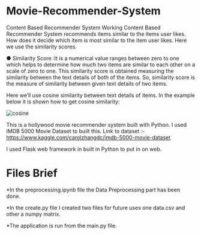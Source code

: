 # Movie-Recommender-System
Content Based Recommender System Working
Content Based Recommender System recommends items similar to the items user likes. How does it decide which item is most similar to the item user likes. Here we use the similarity scores.

● Similarity Score :It is a numerical value ranges between zero to one which helps to determine how much two items are similar to each other on a scale of zero to one. This similarity score is obtained measuring the similarity between the text details of both of the items. So, similarity score is the measure of similarity between given text details of two items.

Here we’ll use cosine similarity between text details of items. In the example below it is shown how to get cosine similarity:

![cosine](https://user-images.githubusercontent.com/57566639/103796867-c1eb1b00-506d-11eb-8fb4-20e061d8b27d.jpg)

This is a hollywood movie recommender system built with Python. I used IMDB 5000 Movie Dataset to built this.
Link to dataset :- https://www.kaggle.com/carolzhangdc/imdb-5000-movie-dataset

I used Flask web framework in built in Python to put in on web.

# Files Brief
*In the preprocessing.ipynb file the Data Preprocessing part has been done. 

*In the create.py file I created two files for future uses one data.csv and other a numpy matrix.

*The application is run from the main.py file.
